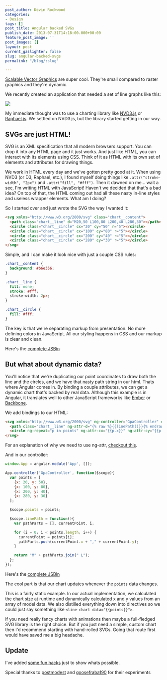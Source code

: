 ```yaml
---
post_author: Kevin Rockwood
categories:
- Design
tags: []
post_title: Angular backed SVGs
publish_date: 2013-07-31T14:18:00.000+00:00
feature_post_image: ''
post_images: []
layout: post
current_gaslighter: false
slug: angular-backed-svgs
permalink: "/blog/:slug"

---
```

[Scalable Vector Graphics](http://en.wikipedia.org/wiki/Scalable_Vector_Graphics) are super cool. They're small compared to raster graphics and they're dynamic.

We recently created an application that needed a set of line graphs like this:

![](http://gaslight.github.io/posts/assets/images/svg_graph.png)

My immediate thought was to use a charting library like [NVD3.js](http://nvd3.org/) or [Raphael.js](http://raphaeljs.com/). We settled on NVD3.js, but the library started getting in our way.

## SVGs are just HTML!

SVG is an XML specification that all modern browsers support. You can drop it into any HTML page and it just works. And just like HTML, you can interact with its elements using CSS. Think of it as HTML with its own set of elements and attributes for drawing things.

We work in HTML every day and we've gotten pretty good at it. When using NVD3 (or D3, Raphael, etc.), I found myself doing things like `.attr("stroke-width", "2px")` and `.attr("fill", "#fff")`. Then it dawned on me... wait a sec, I'm writing HTML with JavaScript! Haven't we decided that that's a bad idea? On top of that, the HTML coming out had all these nasty in-line styles and useless wrapper elements. What am I doing?

So I started over and just wrote the SVG the way I wanted it:

```html
<svg xmlns="http://www.w3.org/2000/svg" class="chart__content">
  <path class="chart__line" d="M20,50 L100,80 L200,40 L280,30"></path>
  <circle class="chart__circle" cx="20" cy="50" r="5"></circle>
  <circle class="chart__circle" cx="100" cy="80" r="5"></circle>
  <circle class="chart__circle" cx="200" cy="40" r="5"></circle>
  <circle class="chart__circle" cx="280" cy="30" r="5"></circle>
</svg>
```

Simple, and I can make it look nice with just a couple CSS rules:

```css
.chart__content {
  background: #b6e356;
}

.chart__line {
  fill: none;
  stroke: #fff;
  stroke-width: 2px;
}

.chart__circle {
  fill: #fff;
}
```

The key is that we're separating markup from presentation. No more defining colors in JavaScript. All our styling happens in CSS and our markup is clear and clean.

Here's the [complete JSBin](http://jsbin.com/imocuf/latest/edit)

## But what about dynamic data?

You'll notice that we're duplicating our point coordinates to draw both the line and the circles, and we have that nasty path string in our html. Thats where Angular comes in. By binding a couple attributes, we can get a dynamic chart that's backed by real data. Although this example is in Angular, it translates well to other JavaScript frameworks like [Ember](http://emberjs.com/) or [Backbone](http://backbonejs.org/).

We add bindings to our HTML:

```html
<svg xmlns="http://www.w3.org/2000/svg" ng-controller="GpaController" class="chart__content">
  <path class="chart__line" ng-attr-d="{% raw %}{{linePath()}}{% endraw %}"></path>
  <circle ng-repeat="p in points" ng-attr-cx="{{p.x}}" ng-attr-cy="{{p.y}}" r="5" class="chart__circle"></circle>
</svg>
```

For an explanation of why we need to use ng-attr, [checkout this](https://github.com/angular/angular.js/pull/2061).

And in our controller:

```javascript
window.App = angular.module('App', []);

App.controller('GpaController', function($scope){
  var points = [
    {x: 20, y: 50},
    {x: 100, y: 80},
    {x: 200, y: 40},
    {x: 280, y: 30}
  ];

  $scope.points = points;

  $scope.linePath = function(){
    var pathParts = [], currentPoint, i;

    for (i = 0; i < points.length; i++) {
      currentPoint = points[i];
      pathParts.push(currentPoint.x + "," + currentPoint.y);
    }

    return "M" + pathParts.join(" L");
  };
});
```
Here's the [complete JSBin](http://jsbin.com/ujasub/latest/edit)

The cool part is that our chart updates whenever the `points` data changes.

This is a fairly static example. In our actual implementation, we calculated the chart size at runtime and dynamically calculated x and y values from an array of model data. We also distilled everything down into directives so we could just say something like `<line-chart data="{{points}}">`.

If you need really fancy charts with animations then maybe a full-fledged SVG library is the right choice. But if you just need a simple, custom chart then I'd recommend starting with hand-rolled SVGs. Going that route first would have saved me a big headache.

## Update

I've added [some fun hacks](http://jsbin.com/ihatad/latest/edit) just to show whats possible.

Special thanks to [postmodest](http://www.reddit.com/user/postmodest) and [goosefraba190](http://www.reddit.com/user/goosefraba190) for their experiments
